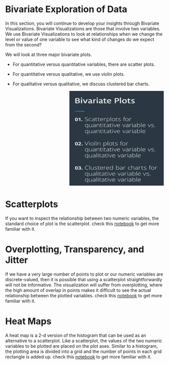 
# Bivariate Exploration of Data

In this section, you will continue to develop your insights through Bivariate Visualizations. 
Bivariate Visualizations are those that involve two variables. We use Bivariate Visualizations to look at relationships when we change the level or value of one variable to see what kind of changes do we expect from the second?  

We will look at three major bivariate plots. 

* For quantitative versus quantitative variables, there are scatter plots. 

* For quantitative versus qualitative, we use violin plots. 

* For qualitative versus qualitative, we discuss clustered bar charts. 



 <p align="right">
  <img src="../img/26.PNG" alt="" width="300" height="300" >
 </p>
 
# Scatterplots

If you want to inspect the relationship between two numeric variables, the standard choice of plot is the scatterplot. check this [notebook](https://github.com/A2Amir/Data-Visualization-in-Data-Science-Process/blob/master/Code/Scatterplots%20and%20Correlation.ipynb) to get more familiar with it.

# Overplotting, Transparency, and Jitter

If we have a very large number of points to plot or our numeric variables are discrete-valued, then it is possible that using a scatterplot straightforwardly will not be informative. The visualization will suffer from overplotting, where the high amount of overlap in points makes it difficult to see the actual relationship between the plotted variables. check this [notebook](https://github.com/A2Amir/Data-Visualization-in-Data-Science-Process/blob/master/Code/%20Overplotting%2C%20Transparency%2C%20and%20Jitter.ipynb) to get more familiar with it.

# Heat Maps

A heat map is a 2-d version of the histogram that can be used as an alternative to a scatterplot. Like a scatterplot, the values of the two numeric variables to be plotted are placed on the plot axes. Similar to a histogram, the plotting area is divided into a grid and the number of points in each grid rectangle is added up. check this [notebook](https://github.com/A2Amir/Data-Visualization-in-Data-Science-Process/blob/master/Code/Heat%20Maps.ipynb) to get more familiar with it.

